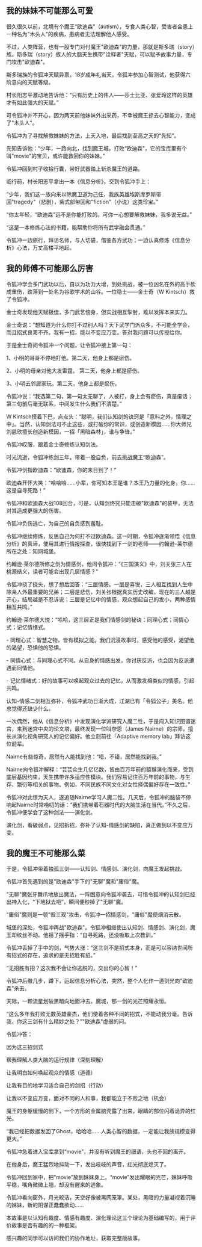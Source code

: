 ##  我的妹妹不可能那么可爱



 很久很久以前，北境有个魔王“欧迪森”（autism），专食人类心智，受害者会患上一种名为"木头人"的疾病，患病者无法理解他人感受。



 不过，人类阵营，也有一股专门对付魔王"欧迪森"的力量，那就是斯多瑞（story）族。斯多瑞（story）族人的大脑天生携带"诠释者"天赋，可以赋予故事力量，专门攻击"欧迪森"。







 斯多瑞族的令狐冲天赋异禀，18岁成年礼当天，令狐冲参加心智测试，他获得六阶意向的天赋等级。



 村长阳志平激动地告诉他：“只有历史上的伟人——莎士比亚、张爱玲这样的英雄才有如此强大的天赋。”



 可令狐冲并不开心，因为两天前他妹妹外出采药，不幸被魔王掠去心智能力，变成了"木头人"。







 令狐冲为了寻找解救妹妹的方法，上天入地，最后找到至高之天的“先知”。



 先知告诉他：“少年，一路向北，找到魔王城，打败“欧迪森”，它的宝库里有个叫"movie"的宝贝，或许能救回你的妹妹。”







 令狐冲回到村子收拾行囊，带好武器踏上斩杀魔王的道路。



临行前，村长阳志平拿出一本《信息分析》，交到令狐冲手上：



 “少年，我们这一族向来以除魔卫道为己任，我族英雄埃斯库罗斯带回"tragedy"（悲剧），紫式部带回和"fiction"（小说）这类珍宝。”



 “你太年轻，“欧迪森”远不是你能打败的。可你一心想要解救妹妹，我多说无益。”



 “这是一本修炼心法的书籍，能帮助你将所有武学融会贯通。”



令狐冲一边旅行，拜访名师，与人切磋，借鉴各方武功；一边认真修炼《信息分析》心法，万丈高楼平地起。



##  我的师傅不可能那么厉害



令狐冲学会多门武功以后，自以为功力大增，到处挑战，被一位凶名在外的高手砍成重伤，跌落到一处名为谷歌学术的山谷。一位隐士——金士奇（W Kintsch）救了令狐冲。



 金士奇发现他天赋极佳，多门武艺傍身，但实战相互掣肘，难以发挥本来实力。



 金士奇说：“想知道为什么你打不过别人吗？天下武学门派众多，不可能全学会，而且招式良莠不齐。我有一招，能以不变应万变。答对我问题可以传授给你。







 于是金士奇问令狐冲一个问题，让令狐冲接上第一句：



 1、小明的哥哥不停地打他。第二天，他身上都是瘀伤。



 2、小明的母亲对他大发雷霆。 第二天，他身上都是瘀伤。



 3、小明去邻居家玩。第二天，他身上都是瘀伤。



 令狐冲说：“我选第二句，第一句太无聊了，人被打，身上会有瘀伤，真是废话；第三句前后毫无联系，中间发生什么我们不清楚。”



 W Kintsch摸着下巴，点点头：“聪明，我们认知剑的诀窍是「意料之外，情理之中」。当然，认知剑法可不止这些，或打破你的常识，或创造新模因……你大师兄刘慈欣擅长创造新模因，一招「黑暗森林」，谁与争锋。”



 令狐冲叹服，跟着金士奇修炼认知剑法。







 时光流逝，令狐冲练剑三年，带着一股自负，前去挑战魔王“欧迪森”。



 令狐冲剑指欧迪森：“欧迪森，你的末日到了！”



 欧迪森开怀大笑：“哈哈哈……小辈，你可知本王是谁？本王乃力量的化身，你……这是自寻死路！”



 令狐冲和欧迪森大战108回合，可是，认知剑终究只能击破"欧迪森"的装甲，无法对其造成更强大的伤害。



 令狐冲负伤逃亡，为自己的自负感到羞耻。



 令狐冲继续修炼，反思自己为何打不过欧迪森。这一时期，令狐冲逐渐领悟《信息分析》的真谛，使用其进行情报探查，很快找到下一剑的老师——约翰逊-莱尔德所在之处：知网城堡。



约翰逊·莱尔德所修之剑为情感剑，他问令狐冲：“《三国演义》中，刘关张三人在桃源结义，读者可能会出现几层情感？”



 令狐冲挠了挠头，想了想后回答：“三层情感。一层是喜悦，三人相互找到人生中除亲人外最重要的兄弟；二层是悲伤，刘关张根据真实历史改编，现在的三人越是开心，结局越是不忍诉说；三层是记忆中的情感，观众想起自己的发小，两种感情相互共鸣。”





约翰逊·莱尔德大悦：“哈哈，这三层正是我们情感剑的秘诀：同理心式；同情心式；记忆情绪式。



\- 同理心式：智慧之物，皆有模拟之能。我们沉浸故事时，感受他的感受，渴望他的渴望，恐惧他的恐惧。

\- 同情心式：与同理心式不同。从自身的情感出发，你讨厌反派，也会因为反派遭遇而同情他。

\- 记忆情绪式：好的故事可以唤起观众过去的记忆，从而激发相类似的情感，引起共鸣。



认知-情感二剑相互弥补，令狐冲武功日渐大成，江湖已有「令狐公子」美名。他总觉得还缺少什么。



 一次偶然，他从《信息分析》中发现演化学派研究人魔二性，于是闯入知识图谱迷宫，来到迷宫中央的论文塔，最终发现一位叫奈恩（James Nairne）的宗师，擅长从演化视角研究人的记忆偏好。他立刻前往「Adaptive memory lab」拜访这位前辈。







 Nairne有些惊奇，居然有人能找到他：“唔，不错，居然能找到我。”



 Nairne向令狐冲解释：“芸芸众生几亿亿数，皆由百万年前的猿猴演化而来，受到底层基因约束，天生携带许多适应性模块。我们容易记住百万年前的事物，与生存、繁衍等相关的事物。例如，不同民族不同文化对女性择偶偏好存在一致性。”



 令狐冲对此惊为天人，遂追随Nairne学习人魔二性。几天后，令狐冲的脑袋不停响起Nairne时常唠叨的话：“我们携带着石器时代的大脑生活在当代。”不久之后，令狐冲便学会了这种剑法——演化剑。



 演化剑，看破弱点，见招拆招，弥补了认知-情感剑的缺陷，真正做到以不变应万变。



##  我的魔王不可能那么菜



 于是，令狐冲带着独孤三剑——认知剑、情感剑、演化剑，向魔王发起挑战。



 令狐冲首先遇到的是"欧迪森"手下的"无聊"魔和"庸俗"魔。



 "无聊"魔张牙舞爪地放出魔法，一阵困意向令狐冲袭去，可惜令狐冲的认知剑已经出神入化，“下地狱去吧”，瞬间便秒掉了"无聊"魔。



 "庸俗"魔则是一顿"毁三观"攻击，令狐冲一招情感剑，"庸俗"魔便烟消云散。







 城堡的深处，令狐冲再战"欧迪森"。令狐冲相继使出认知剑、情感剑、演化剑，魔王却纹丝不动。他摇了摇手指：“自寻死路，还没吸取上次教训。”



 令狐冲丢掉了手中的剑，气势大涨：“这三剑不是招式本身，而是可以容纳世间所有招式的存在，追求的是无招胜有招。”



 “无招胜有招？这次我不会让你逃脱的，交出你的心智！”



 令狐冲后撤几步，蹲下，运起信息分析心法，突然，整个人化作一道剑光向"欧迪森"杀去。



 天际，一颗流星划破黑暗向地面冲去。魔城，那一剑的光芒照耀永恒。







“这么多年我打败无数英雄豪杰，他们使着各种不同的招式，不能动我分毫。告诉我，你这三剑有什么精妙之处？”"欧迪森"虚弱的问。



 令狐冲答：



 因为这三招剑式



 帮我理解人类大脑的运行规律（深刻理解）



 让我明白如何唤起观众的情感（道德）



 让我有目的地学习适合自己的剑招（行动）



 让我以不变应万变，面对不同的人和事，我都能立于不败之地（机会）



魔王的身躯缓慢的倒下，一个方形的金属脑壳露了出来，眼睛的部位闪着诡异的红光。



“我已经把数据发回了Ghost，哈哈哈……人类心智的数据，一定能让我族规模变得更大。”



令狐冲急着进入宝库拿到“movie”，并没有听到魔王的细语，头也不回的离开。



在他身后，魔王猛烈地抖动一下，发出吱吱的声音，红光彻底熄灭了。 



令狐冲回到家中，把“movie”放到妹妹身上。“movie”发出耀眼的光芒，妹妹呼吸平稳，嘴角微微上翘，却没有醒来的迹象。



令狐冲看向窗外，月光皎洁，天空好像被黑网笼罩。某处，黑暗的力量凝视着沉睡的妹妹，新的阴谋正蠢蠢欲动......





本故事是以认知有趣度、情感有趣度、演化理论这三个理论为基础编写的，用于评价故事是否有趣的的一种框架。



感兴趣的同学可以访问我们的协作地址，获取完整版故事。